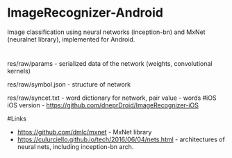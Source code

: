 # ImageRecognizer-Android
Image classification using neural networks (inception-bn) and MxNet (neuralnet library), implemented for Android.
#
res/raw/params - serialized data of the network (weights, convolutional kernels)

res/raw/symbol.json - structure of network 

res/raw/syncet.txt - word dictionary for network, pair value - words
#iOS
iOS version -  https://github.com/dneprDroid/ImageRecognizer-iOS

#Links
  * https://github.com/dmlc/mxnet - MxNet library 
  * https://culurciello.github.io/tech/2016/06/04/nets.html - architectures of neural nets, including inception-bn arch.

